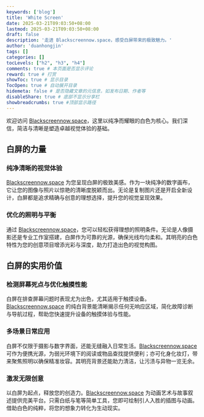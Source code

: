 ```yaml
---
keywords: ['blog']
title: 'White Screen'
date: 2025-03-21T09:03:50+08:00
lastmod: 2025-03-21T09:03:50+08:00
draft: false
description: '走进 Blackscreennow.space，感受白屏带来的极致魅力。'
author: 'duanhongjin'
tags: []
categories: []
tocLevels: ["h2", "h3", "h4"]
comments: true # 本页面是否显示评论
reward: true # 打赏
showToc: true # 显示目录
TocOpen: true # 自动展开目录
hidemeta: false # 是否隐藏文章的元信息，如发布日期、作者等
disableShare: true # 底部不显示分享栏
showbreadcrumbs: true #顶部显示路径
---
```

欢迎访问 [Blackscreennow.space](https://www.blackscreennow.space/white-screen)，这里以纯净而耀眼的白色为核心。我们深信，简洁与清晰是塑造卓越视觉体验的基础。

## 白屏的力量
### 纯净清晰的视觉体验

[Blackscreennow.space](https://www.blackscreennow.space/white-screen) 为您呈现白屏的极致美感。作为一块纯净的数字画布，它让您的图像与照片以惊艳的清晰度脱颖而出。无论是复制图片还是开启全新设计，白屏都是追求精确与创意的理想选择，提升您的视觉呈现效果。

### 优化的照明与平衡

通过 [Blackscreennow.space](https://www.blackscreennow.space/white-screen)，您可以轻松获得理想的照明条件。无论是人像摄影还是专业工作室搭建，白屏作为可靠的光源，确保光线均匀柔和。其明亮的白色特性为您的创意项目增添光彩与深度，助力打造出色的视觉构图。

## 白屏的实用价值
### 检测屏幕死点与优化触摸性能

白屏在排查屏幕问题时表现尤为出色，尤其适用于触摸设备。[Blackscreennow.space](https://www.blackscreennow.space/white-screen) 的纯白背景能清晰揭示任何无响应区域，简化故障诊断与导航过程，帮助您快速提升设备的触摸体验与性能。

### 多场景日常应用

白屏不仅限于摄影与数字界面，还能无缝融入日常生活。[Blackscreennow.space](https://www.blackscreennow.space/white-screen) 可作为便携光源，为弱光环境下的阅读或物品查找提供便利；亦可化身化妆灯，带来聚焦照明以确保精准妆容。其明亮背景还能助力清洁，让污渍与异物一览无余。

### 激发无限创意

以白屏为起点，释放您的创造力。[Blackscreennow.space](https://www.blackscreennow.space/white-screen) 为动画艺术与故事叙述提供完美平台。只需白纸与笔等简单工具，您即可绘制引人入胜的插图与动画。借助白色的纯粹，将您的想象力转化为生动现实。